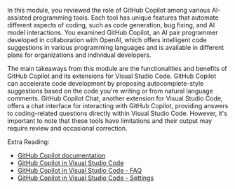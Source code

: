 In this module, you reviewed the role of GitHub Copilot among various AI-assisted programming tools. Each tool has unique features that automate different aspects of coding, such as code generation, bug fixing, and AI model interactions. You examined GitHub Copilot, an AI pair programmer developed in collaboration with OpenAI, which offers intelligent code suggestions in various programming languages and is available in different plans for organizations and individual developers.

The main takeaways from this module are the functionalities and benefits of GitHub Copilot and its extensions for Visual Studio Code. GitHub Copilot can accelerate code development by proposing autocomplete-style suggestions based on the code you're writing or from natural language comments. GitHub Copilot Chat, another extension for Visual Studio Code, offers a chat interface for interacting with GitHub Copilot, providing answers to coding-related questions directly within Visual Studio Code. However, it's important to note that these tools have limitations and their output may require review and occasional correction.

Extra Reading:

-  [GitHub Copilot documentation](https://docs.github.com/copilot)
-  [GitHub Copilot in Visual Studio Code](https://code.visualstudio.com/docs/copilot/overview)
-  [GitHub Copilot in Visual Studio Code - FAQ](https://code.visualstudio.com/docs/copilot/faq)
-  [GitHub Copilot in Visual Studio Code - Settings](https://code.visualstudio.com/docs/copilot/reference/copilot-settings)
